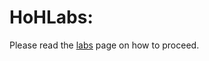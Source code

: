 
HoHLabs: 
========


Please read the [labs](https://iitd-plos.github.io/os/2020/) page on how to proceed.

